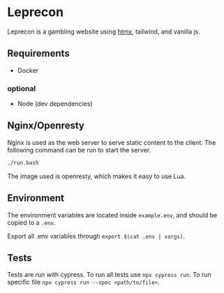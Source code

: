 # Leprecon

Leprecon is a gambling website using [htmx](https://htmx.org/), tailwind, and vanilla js.

## Requirements

- Docker

### optional

- Node (dev dependencies)

## Nginx/Openresty

Nginx is used as the web server to serve static content to the client. The following command can be run to start the server.

```bash
./run.bash
```

The image used is openresty, which makes it easy to use Lua.

## Environment

The environment variables are located inside `example.env`, and should be copied to a `.env`.

Export all .env variables through `export $(cat .env | xargs)`.

## Tests

Tests are run with cypress. To run all tests use `npx cypress run`. To run specific file `npx cypress run --spec <path/to/file>`.
